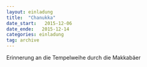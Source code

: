 ```yaml
---
layout: einladung
title:  "Chanukka"
date_start:   2015-12-06
date_ende:   2015-12-14
categories: einladung
tag: archive
---
```

Erinnerung an die Tempelweihe durch die Makkabäer
